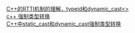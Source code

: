 [C++的RTTI机制的理解，typeid和dynamic_cast<>](https://blog.csdn.net/qq_31073871/article/details/79910328)   
[c++ 强制类型转换](https://zhuanlan.zhihu.com/p/101493574)     
[C++中static_cast和dynamic_cast强制类型转换](https://blog.csdn.net/qq_26849233/article/details/62218385)        